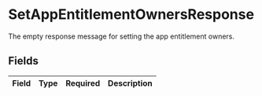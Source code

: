 # SetAppEntitlementOwnersResponse

The empty response message for setting the app entitlement owners.


## Fields

| Field       | Type        | Required    | Description |
| ----------- | ----------- | ----------- | ----------- |
